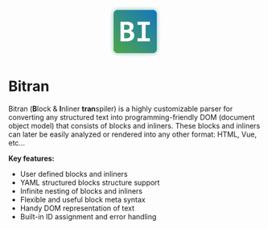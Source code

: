 <p align="center" style="text-align: center;">
    <img src="./repository/assets/logotype.png" width="100px" style="border-radius: 10px;" />
</p>

<h1>Bitran</h1>

Bitran (**B**lock & **I**nliner **tran**spiler) is a highly customizable parser for converting any structured text into programming-friendly DOM (document object model) that consists of blocks and inliners. These blocks and inliners can later be easily analyzed or rendered into any other format: HTML, Vue, etc...

**Key features:**

* User defined blocks and inliners
* YAML structured blocks structure support
* Infinite nesting of blocks and inliners
* Flexible and useful block meta syntax
* Handy DOM representation of text
* Built-in ID assignment and error handling